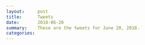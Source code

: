 ```yaml
---
layout:     post
title:      Tweets
date:       2018-06-20
summary:    These are the tweets for June 20, 2018.
categories:
---
```


